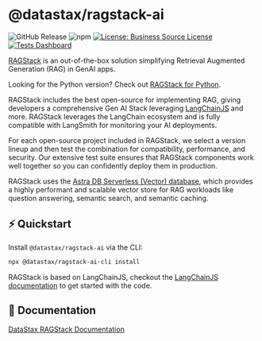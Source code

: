 # @datastax/ragstack-ai
![GitHub Release](https://img.shields.io/github/v/release/datastax/ragstack-ai-ts?filter=!ragstack-ai-cli-*&label=release%20notes)
![npm](https://img.shields.io/npm/dm/@datastax/ragstack-ai)
[![License: Business Source License](https://img.shields.io/badge/License-BSL-yellow.svg)](https://github.com/datastax/ragstack-ai/blob/main/LICENSE.txt)
[![Tests Dashboard](https://img.shields.io/badge/Tests%20Dashboard-333)](https://ragstack-ai.testspace.com)

[RAGStack](https://www.datastax.com/products/ragstack) is an out-of-the-box solution simplifying Retrieval Augmented Generation (RAG) in GenAI apps.

Looking for the Python version? Check out [RAGStack for Python](https://github.com/datastax/ragstack-ai).


RAGStack includes the best open-source for implementing RAG, giving developers a comprehensive Gen AI Stack leveraging [LangChainJS](https://github.com/langchain-ai/langchainjs) and more. RAGStack leverages the LangChain ecosystem and is fully compatible with LangSmith for monitoring your AI deployments.

For each open-source project included in RAGStack, we select a version lineup and then test the combination for compatibility, performance, and security. Our extensive test suite ensures that RAGStack components work well together so you can confidently deploy them in production.

RAGStack uses the [Astra DB Serverless (Vector) database](https://docs.datastax.com/en/astra/astra-db-vector/get-started/quickstart.html), which provides a highly performant and scalable vector store for RAG workloads like question answering, semantic search, and semantic caching.

## ⚡️ Quickstart

Install `@datastax/ragstack-ai` via the CLI:
```bash
npx @datastax/ragstack-ai-cli install
```

RAGStack is based on LangChainJS, checkout the [LangChainJS documentation](https://js.langchain.com/docs/get_started/introduction) to get started with the code.

## 📖 Documentation

[DataStax RAGStack Documentation](https://docs.datastax.com/en/ragstack/docs/index.html)
